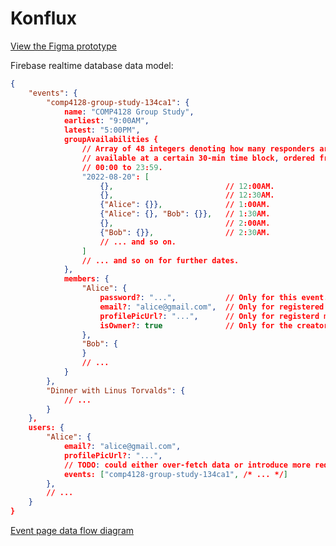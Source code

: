 # Konflux

[View the Figma prototype](https://www.figma.com/file/E6o0Sv89AQKycuUQGApd7L/Konflux?node-id=0%3A1)

Firebase realtime database data model:
```json
{
    "events": {
        "comp4128-group-study-134ca1": {
            name: "COMP4128 Group Study",
            earliest: "9:00AM",
            latest: "5:00PM",
            groupAvailabilities {
                // Array of 48 integers denoting how many responders are
                // available at a certain 30-min time block, ordered from
                // 00:00 to 23:59.
                "2022-08-20": [ 
                    {},                         // 12:00AM.
                    {},                         // 12:30AM.
                    {"Alice": {}},              // 1:00AM.
                    {"Alice": {}, "Bob": {}},   // 1:30AM.
                    {},                         // 2:00AM.
                    {"Bob": {}},                // 2:30AM.
                    // ... and so on.
                ]
                // ... and so on for further dates.
            },
            members: {
                "Alice": {
                    password?: "...",           // Only for this event.
                    email?: "alice@gmail.com",  // Only for registered members.
                    profilePicUrl?: "...",      // Only for registerd members.
                    isOwner?: true              // Only for the creator.
                },
                "Bob": {
                }
                // ...
            }
        },
        "Dinner with Linus Torvalds": {
            // ...
        }
    },
    users: {
        "Alice": {
            email?: "alice@gmail.com",
            profilePicUrl?: "...",
            // TODO: could either over-fetch data or introduce more redundancy in `events`.
            events: ["comp4128-group-study-134ca1", /* ... */]
        },
        // ...
    }
}
```

[Event page data flow diagram](https://lucid.app/lucidchart/ec76bcc5-6b82-4de8-961c-aa971d1c9a03/edit?invitationId=inv_ea7b2985-b5f6-4788-b2e7-e343cb63d7dd#)
